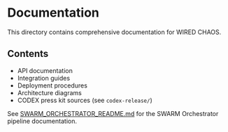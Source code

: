 # Documentation

This directory contains comprehensive documentation for WIRED CHAOS.

## Contents

- API documentation
- Integration guides
- Deployment procedures
- Architecture diagrams
- CODEX press kit sources (see `codex-release/`)

See [SWARM_ORCHESTRATOR_README.md](../SWARM_ORCHESTRATOR_README.md) for the SWARM Orchestrator pipeline documentation.
